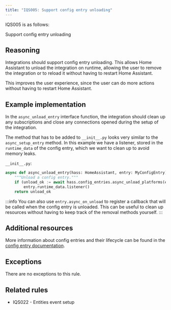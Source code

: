 ```yaml
---
title: "IQS005: Support config entry unloading"
---
```


IQS005 is as follows:

Support config entry unloading

## Reasoning

Integrations should support config entry unloading.
This allows Home Assistant to unload the integration on runtime, allowing the user to remove the integration or to reload it without having to restart Home Assistant.

This improves the user experience, since the user can do more actions without having to restart Home Assistant.

## Example implementation

In the `async_unload_entry` interface function, the integration should clean up any subscriptions and close any connections opened during the setup of the integration.

The method that has to be added to `__init__.py` looks very similar to the `async_setup_entry` method.
In this example we have a listener, stored in the `runtime_data` of the config entry, which we want to clean up to avoid memory leaks.

`__init__.py`:
```python
async def async_unload_entry(hass: HomeAssistant, entry: MyConfigEntry) -> bool:
    """Unload a config entry."""
    if (unload_ok := await hass.config_entries.async_unload_platforms(entry, PLATFORMS))
        entry.runtime_data.listener()
    return unload_ok
```

:::info
You can also use `entry.async_on_unload` to register a callback that will be called when the config entry is unloaded.
This can be useful to clean up resources without having to keep track of the removal methods yourself.
:::

## Additional resources

More information about config entries and their lifecycle can be found in the [config entry documentation](../../../config_entries_index).

## Exceptions

There are no exceptions to this rule.

## Related rules

- IQS022 - Entities event setup